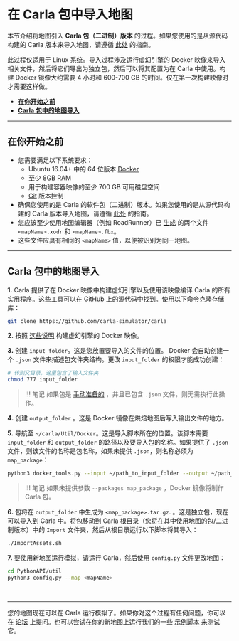 # 在 Carla 包中导入地图

本节介绍将地图引入 __Carla 包（二进制）版本__ 的过程。如果您使用的是从源代码构建的 Carla 版本来导入地图，请遵循 [此处][source_ingest] 的指南。

此过程仅适用于 Linux 系统。导入过程涉及运行虚幻引擎的 Docker 映像来导入相关文件，然后将它们导出为独立包，然后可以将其配置为在 Carla 中使用。构建 Docker 镜像大约需要 4 小时和 600-700 GB 的时间。仅在第一次构建映像时才需要这样做。

- [__在你开始之前__](#before-you-begin)
- [__Carla 包中的地图导入__](#map-ingestion-in-a-carla-package)

---

## 在你开始之前 <span id="before-you-begin"></span>

- 您需要满足以下系统要求：
    - Ubuntu 16.04+ 中的 64 位版本 [Docker](https://docs.docker.com/engine/install/) 
    - 至少 8GB RAM
    - 用于构建容器映像的至少 700 GB 可用磁盘空间
    - [Git](https://git-scm.com/downloads) 版本控制
- 确保您使用的是 Carla 的软件包（二进制）版本。如果您使用的是从源代码构建的 Carla 版本导入地图，请遵循 [此处][source_ingest] 的指南。
- 您应该至少使用地图编辑器（例如 RoadRunner）已 [生成][rr_generate_map] 的两个文件`<mapName>.xodr` 和 `<mapName>.fbx`。
- 这些文件应具有相同的 `<mapName>` 值，以便被识别为同一地图。


[source_ingest]: tuto_M_add_map_source.md
[import_map_package]: tuto_M_add_map_package.md
[rr_generate_map]: tuto_M_generate_map.md

---
## Carla 包中的地图导入 <span id="map-ingestion-in-a-carla-package"></span>

__1.__ Carla 提供了在 Docker 映像中构建虚幻引擎以及使用该映像编译 Carla 的所有实用程序。这些工具可以在 GitHub 上的源代码中找到。使用以下命令克隆存储库：

```sh
git clone https://github.com/carla-simulator/carla
```

__2.__ 按照 [这些说明](https://github.com/carla-simulator/carla/tree/master/Util/Docker) 构建虚幻引擎的 Docker 映像。 

__3.__ 创建 `input_folder`。这是您放置要导入的文件的位置。 Docker 会自动创建一个 `.json` 文件来描述包文件夹结构。更改 `input_folder` 的权限才能成功创建：

```sh
# 转到父目录，这里包含了输入文件夹
chmod 777 input_folder
```

> !!! 笔记
    如果包是 [手动准备的](tuto_M_manual_map_package.md) ，并且已包含 `.json` 文件，则无需执行此操作。

__4.__ 创建 `output_folder` 。这是 Docker 镜像在烘焙地图后写入输出文件的地方。

__5.__ 导航至 `~/carla/Util/Docker`。这是导入脚本所在的位置。该脚本需要 `input_folder` 和 `output_folder` 的路径以及要导入包的名称。如果提供了 `.json` 文件，则该文件的名称是包名称，如果未提供  `.json`，则名称必须为 `map_package`：

```sh
python3 docker_tools.py --input ~/path_to_input_folder --output ~/path_to_output_folder --packages map_package
```

> !!! 笔记
    如果未提供参数 `--packages map_package` ，Docker 镜像将制作 Carla 包。 

__6.__ 包将在 `output_folder` 中生成为 `<map_package>.tar.gz`. 。这是独立包，现在可以导入到 Carla 中。将包移动到 Carla 根目录（您将在其中使用地图的包/二进制版本）中的 `Import` 文件夹，然后从根目录运行以下脚本将其导入：

```sh
./ImportAssets.sh
```

__7.__ 要使用新地图运行模拟，请运行 Carla，然后使用 `config.py` 文件更改地图：

```sh
cd PythonAPI/util
python3 config.py --map <mapName>
```
<br>

---

您的地图现在可以在 Carla 运行模拟了。如果你对这个过程有任何问题，你可以在 [论坛](https://github.com/carla-simulator/carla/discussions) 上提问。也可以尝试在你的新地图上运行我们的一些 [示例脚本](https://github.com/carla-simulator/carla/tree/master/PythonAPI/examples) 来测试它。